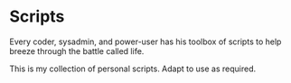 # Scripts

Every coder, sysadmin, and power-user has his toolbox of scripts to help breeze
through the battle called life.

This is my collection of personal scripts. Adapt to use as required.
